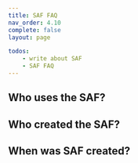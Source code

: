 ```yaml
---
title: SAF FAQ
nav_order: 4.10
complete: false
layout: page

todos:
    - write about SAF
    - SAF FAQ
---
```


## Who uses the SAF?

## Who created the SAF?

## When was SAF created?
